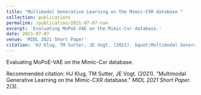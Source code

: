 ```yaml
---
title: "Multimodal Generative Learning on the Mimic-CXR database "
collection: publications
permalink: /publication/2021-07-07-nan
excerpt: 'Evaluating MoPoE-VAE on the Mimic-Cxr database.'
date: 2021-07-07
venue: 'MIDL 2021 Short Paper'
citation: 'HJ Klug, TM Sutter, JE Vogt. (2021). &quot;Multimodal Generative Learning on the Mimic-CXR database.&quot; <i>MIDL 2021 Short Paper</i>. 2(3).'
---
```

Evaluating MoPoE-VAE on the Mimic-Cxr database.

Recommended citation: HJ Klug, TM Sutter, JE Vogt. (2021). "Multimodal Generative Learning on the Mimic-CXR database." <i>MIDL 2021 Short Paper</i>. 2(3).